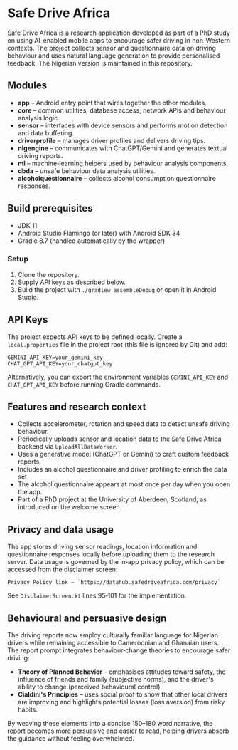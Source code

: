 # Safe Drive Africa

Safe Drive Africa is a research application developed as part of a PhD study on using AI-enabled mobile apps to encourage safer driving in non-Western contexts. The project collects sensor and questionnaire data on driving behaviour and uses natural language generation to provide personalised feedback. The Nigerian version is maintained in this repository.

## Modules

- **app** – Android entry point that wires together the other modules.
- **core** – common utilities, database access, network APIs and behaviour analysis logic.
- **sensor** – interfaces with device sensors and performs motion detection and data buffering.
- **driverprofile** – manages driver profiles and delivers driving tips.
- **nlgengine** – communicates with ChatGPT/Gemini and generates textual driving reports.
- **ml** – machine‑learning helpers used by behaviour analysis components.
- **dbda** – unsafe behaviour data analysis utilities.
- **alcoholquestionnaire** – collects alcohol consumption questionnaire responses.

## Build prerequisites

- JDK 11
- Android Studio Flamingo (or later) with Android SDK 34
- Gradle 8.7 (handled automatically by the wrapper)

### Setup

1. Clone the repository.
2. Supply API keys as described below.
3. Build the project with `./gradlew assembleDebug` or open it in Android Studio.

## API Keys

The project expects API keys to be defined locally. Create a `local.properties` file in the project root (this file is ignored by Git) and add:

```properties
GEMINI_API_KEY=your_gemini_key
CHAT_GPT_API_KEY=your_chatgpt_key
```

Alternatively, you can export the environment variables `GEMINI_API_KEY` and `CHAT_GPT_API_KEY` before running Gradle commands.

## Features and research context

- Collects accelerometer, rotation and speed data to detect unsafe driving behaviour.
- Periodically uploads sensor and location data to the Safe Drive Africa backend via `UploadAllDataWorker`.
- Uses a generative model (ChatGPT or Gemini) to craft custom feedback reports.
- Includes an alcohol questionnaire and driver profiling to enrich the data set.
- The alcohol questionnaire appears at most once per day when you open the app.
- Part of a PhD project at the University of Aberdeen, Scotland, as introduced on the welcome screen.

## Privacy and data usage

The app stores driving sensor readings, location information and questionnaire responses locally before uploading them to the research server. Data usage is governed by the in‑app privacy policy, which can be accessed from the disclaimer screen:

```
Privacy Policy link – `https://datahub.safedriveafrica.com/privacy`
```

See `DisclaimerScreen.kt` lines 95‑101 for the implementation.

## Behavioural and persuasive design

The driving reports now employ culturally familiar language for Nigerian drivers while remaining accessible to Cameroonian and Ghanaian users. The report prompt integrates behaviour‑change theories to encourage safer driving:

- **Theory of Planned Behavior** – emphasises attitudes toward safety, the influence of friends and family (subjective norms), and the driver's ability to change (perceived behavioural control).
- **Cialdini's Principles** – uses social proof to show that other local drivers are improving and highlights potential losses (loss aversion) from risky habits.

By weaving these elements into a concise 150–180 word narrative, the report becomes more persuasive and easier to read, helping drivers absorb the guidance without feeling overwhelmed.

